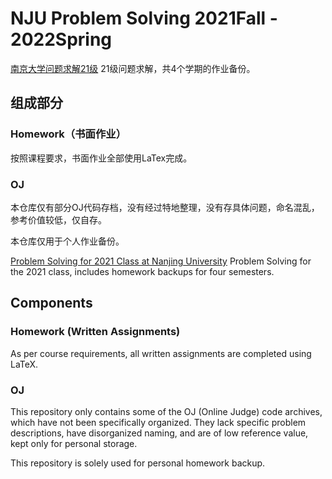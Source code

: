 # NJU Problem Solving 2021Fall - 2022Spring
[南京大学问题求解21级](http://cslabcms.nju.edu.cn/problem_solving/index.php/2021级) 
21级问题求解，共4个学期的作业备份。

## 组成部分
### Homework（书面作业）

按照课程要求，书面作业全部使用LaTex完成。

### OJ

本仓库仅有部分OJ代码存档，没有经过特地整理，没有存具体问题，命名混乱，参考价值较低，仅自存。


本仓库仅用于个人作业备份。


[Problem Solving for 2021 Class at Nanjing University](http://cslabcms.nju.edu.cn/problem_solving/index.php/2021级)
Problem Solving for the 2021 class, includes homework backups for four semesters.

## Components
### Homework (Written Assignments)

As per course requirements, all written assignments are completed using LaTeX.

### OJ

This repository only contains some of the OJ (Online Judge) code archives, which have not been specifically organized. They lack specific problem descriptions, have disorganized naming, and are of low reference value, kept only for personal storage.


This repository is solely used for personal homework backup.

